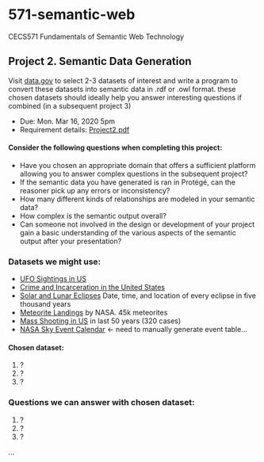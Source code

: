 # 571-semantic-web
CECS571 Fundamentals of Semantic Web Technology

## Project 2. Semantic Data Generation
Visit [data.gov](http://data.gov/) to select 2-3 datasets of interest and write a program to convert these datasets into semantic data in .rdf or .owl format. these chosen datasets should ideally help you answer interesting questions if combined (in a subsequent project 3)
- Due: Mon. Mar 16, 2020 5pm
- Requirement details: [Project2.pdf](docs/Project2.pdf)

#### Consider the following questions when completing this project:
- Have you chosen an appropriate domain that offers a sufficient platform allowing you to answer complex questions in the subsequent project?
- If the semantic data you have generated is ran in Protégé, can the reasoner pick up any errors or inconsistency?
- How many different kinds of relationships are modeled in your semantic data?
- How complex is the semantic output overall?
- Can someone not involved in the design or development of your project gain a basic understanding of the various aspects of the semantic output after your presentation?

### Datasets we might use:
- [UFO Sightings in US](https://www.kaggle.com/NUFORC/ufo-sightings#complete.csv)
- [Crime and Incarceration in the United States](https://www.kaggle.com/christophercorrea/prisoners-and-crime-in-united-states#ucr_by_state.csv)
- [Solar and Lunar Eclipses](https://www.kaggle.com/nasa/solar-eclipses) Date, time, and location of every eclipse in five thousand years
- [Meteorite Landings](https://www.kaggle.com/nasa/meteorite-landings) by NASA. 45k meteorites
- [Mass Shooting in US](https://www.kaggle.com/zusmani/us-mass-shootings-last-50-years#Mass%20Shootings%20Dataset%20Ver%203.csv) in last 50 years (320 cases)
- [NASA Sky Event Calendar](https://eclipse.gsfc.nasa.gov/SKYCAL/SKYCAL.html) <- need to  manually generate event table...
#### Chosen dataset:
1. ?
2. ?
3. ?

### Questions we can answer with chosen dataset:
1. ?
2. ?
3. ?

...
